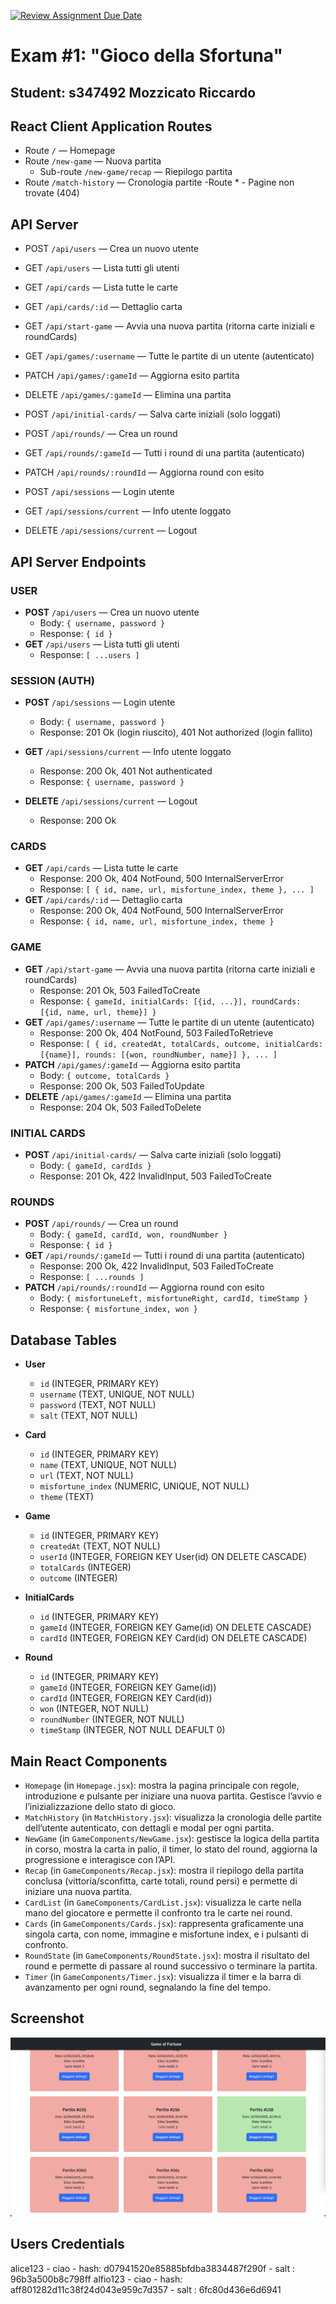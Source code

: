 [![Review Assignment Due Date](https://classroom.github.com/assets/deadline-readme-button-22041afd0340ce965d47ae6ef1cefeee28c7c493a6346c4f15d667ab976d596c.svg)](https://classroom.github.com/a/uNTgnFHD)

# Exam #1: "Gioco della Sfortuna"

## Student: s347492 Mozzicato Riccardo

## React Client Application Routes

- Route `/` — Homepage
- Route `/new-game` — Nuova partita
  - Sub-route `/new-game/recap` — Riepilogo partita
- Route `/match-history` — Cronologia partite
  -Route \* - Pagine non trovate (404)

## API Server

- POST `/api/users` — Crea un nuovo utente
- GET `/api/users` — Lista tutti gli utenti
- GET `/api/cards` — Lista tutte le carte
- GET `/api/cards/:id` — Dettaglio carta

- GET `/api/start-game` — Avvia una nuova partita (ritorna carte iniziali e roundCards)
- GET `/api/games/:username` — Tutte le partite di un utente (autenticato)
- PATCH `/api/games/:gameId` — Aggiorna esito partita
- DELETE `/api/games/:gameId` — Elimina una partita

- POST `/api/initial-cards/` — Salva carte iniziali (solo loggati)

- POST `/api/rounds/` — Crea un round
- GET `/api/rounds/:gameId` — Tutti i round di una partita (autenticato)
- PATCH `/api/rounds/:roundId` — Aggiorna round con esito

- POST `/api/sessions` — Login utente
- GET `/api/sessions/current` — Info utente loggato
- DELETE `/api/sessions/current` — Logout

## API Server Endpoints

### USER

- **POST** `/api/users` — Crea un nuovo utente
  - Body: `{ username, password }`
  - Response: `{ id }`
- **GET** `/api/users` — Lista tutti gli utenti
  - Response: `[ ...users ]`

### SESSION (AUTH)

- **POST** `/api/sessions` — Login utente

  - Body: `{ username, password }`
  - Response: 201 Ok (login riuscito), 401 Not authorized (login fallito)

- **GET** `/api/sessions/current` — Info utente loggato

  - Response: 200 Ok, 401 Not authenticated
  - Response: `{ username, password }`

- **DELETE** `/api/sessions/current` — Logout
  - Response: 200 Ok

### CARDS

- **GET** `/api/cards` — Lista tutte le carte
  - Response: 200 Ok, 404 NotFound, 500 InternalServerError
  - Response: `[ { id, name, url, misfortune_index, theme }, ... ]`
- **GET** `/api/cards/:id` — Dettaglio carta
  - Response: 200 Ok, 404 NotFound, 500 InternalServerError
  - Response: `{ id, name, url, misfortune_index, theme }`

### GAME

- **GET** `/api/start-game` — Avvia una nuova partita (ritorna carte iniziali e roundCards)
  - Response: 201 Ok, 503 FailedToCreate
  - Response: `{ gameId, initialCards: [{id, ...}], roundCards: [{id, name, url, theme}] }`
- **GET** `/api/games/:username` — Tutte le partite di un utente (autenticato)
  - Response: 200 Ok, 404 NotFound, 503 FailedToRetrieve
  - Response: `[ { id, createdAt, totalCards, outcome, initialCards: [{name}], rounds: [{won, roundNumber, name}] }, ... ]`
- **PATCH** `/api/games/:gameId` — Aggiorna esito partita
  - Body: `{ outcome, totalCards }`
  - Response: 200 Ok, 503 FailedToUpdate
- **DELETE** `/api/games/:gameId` — Elimina una partita
  - Response: 204 Ok, 503 FailedToDelete

### INITIAL CARDS

- **POST** `/api/initial-cards/` — Salva carte iniziali (solo loggati)
  - Body: `{ gameId, cardIds }`
  - Response: 201 Ok, 422 InvalidInput, 503 FailedToCreate

### ROUNDS

- **POST** `/api/rounds/` — Crea un round
  - Body: `{ gameId, cardId, won, roundNumber }`
  - Response: `{ id }`
- **GET** `/api/rounds/:gameId` — Tutti i round di una partita (autenticato)
  - Response: 200 Ok, 422 InvalidInput, 503 FailedToCreate
  - Response: `[ ...rounds ]`
- **PATCH** `/api/rounds/:roundId` — Aggiorna round con esito
  - Body: `{ misfortuneLeft, misfortuneRight, cardId, timeStamp }`
  - Response: `{ misfortune_index, won }`

## Database Tables

- **User**

  - `id` (INTEGER, PRIMARY KEY)
  - `username` (TEXT, UNIQUE, NOT NULL)
  - `password` (TEXT, NOT NULL)
  - `salt` (TEXT, NOT NULL)

- **Card**

  - `id` (INTEGER, PRIMARY KEY)
  - `name` (TEXT, UNIQUE, NOT NULL)
  - `url` (TEXT, NOT NULL)
  - `misfortune_index` (NUMERIC, UNIQUE, NOT NULL)
  - `theme` (TEXT)

- **Game**

  - `id` (INTEGER, PRIMARY KEY)
  - `createdAt` (TEXT, NOT NULL)
  - `userId` (INTEGER, FOREIGN KEY User(id) ON DELETE CASCADE)
  - `totalCards` (INTEGER)
  - `outcome` (INTEGER)

- **InitialCards**

  - `id` (INTEGER, PRIMARY KEY)
  - `gameId` (INTEGER, FOREIGN KEY Game(id) ON DELETE CASCADE)
  - `cardId` (INTEGER, FOREIGN KEY Card(id) ON DELETE CASCADE)

- **Round**
  - `id` (INTEGER, PRIMARY KEY)
  - `gameId` (INTEGER, FOREIGN KEY Game(id))
  - `cardId` (INTEGER, FOREIGN KEY Card(id))
  - `won` (INTEGER, NOT NULL)
  - `roundNumber` (INTEGER, NOT NULL)
  - `timeStamp` (INTEGER, NOT NULL DEAFULT 0)

## Main React Components

- `Homepage` (in `Homepage.jsx`): mostra la pagina principale con regole, introduzione e pulsante per iniziare una nuova partita. Gestisce l’avvio e l’inizializzazione dello stato di gioco.
- `MatchHistory` (in `MatchHistory.jsx`): visualizza la cronologia delle partite dell’utente autenticato, con dettagli e modal per ogni partita.
- `NewGame` (in `GameComponents/NewGame.jsx`): gestisce la logica della partita in corso, mostra la carta in palio, il timer, lo stato del round, aggiorna la progressione e interagisce con l’API.
- `Recap` (in `GameComponents/Recap.jsx`): mostra il riepilogo della partita conclusa (vittoria/sconfitta, carte totali, round persi) e permette di iniziare una nuova partita.
- `CardList` (in `GameComponents/CardList.jsx`): visualizza le carte nella mano del giocatore e permette il confronto tra le carte nei round.
- `Cards` (in `GameComponents/Cards.jsx`): rappresenta graficamente una singola carta, con nome, immagine e misfortune index, e i pulsanti di confronto.
- `RoundState` (in `GameComponents/RoundState.jsx`): mostra il risultato del round e permette di passare al round successivo o terminare la partita.
- `Timer` (in `GameComponents/Timer.jsx`): visualizza il timer e la barra di avanzamento per ogni round, segnalando la fine del tempo.

## Screenshot

![Screenshot](./img/screenshot.jpg)

## Users Credentials

alice123 - ciao - hash: d07941520e85885bfdba3834487f290f - salt : 96b3a500b8c798ff
alfio123 - ciao - hash: aff801282d11c38f24d043e959c7d357 - salt : 6fc80d436e6d6941
